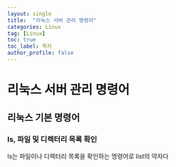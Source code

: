 ```yaml
---
layout: single
title:  "리눅스 서버 관리 명령어"
categories: Linux
tag: [Linux]
toc: true
toc_label: 목차
author_profile: false
---
```


# 리눅스 서버 관리 명령어

## 리눅스 기본 명령어

### ls, 파일 및 디렉터리 목록 확인
ls는 파일이나 디렉터리 목록을 확인하는 명령어로 list의 약자다
